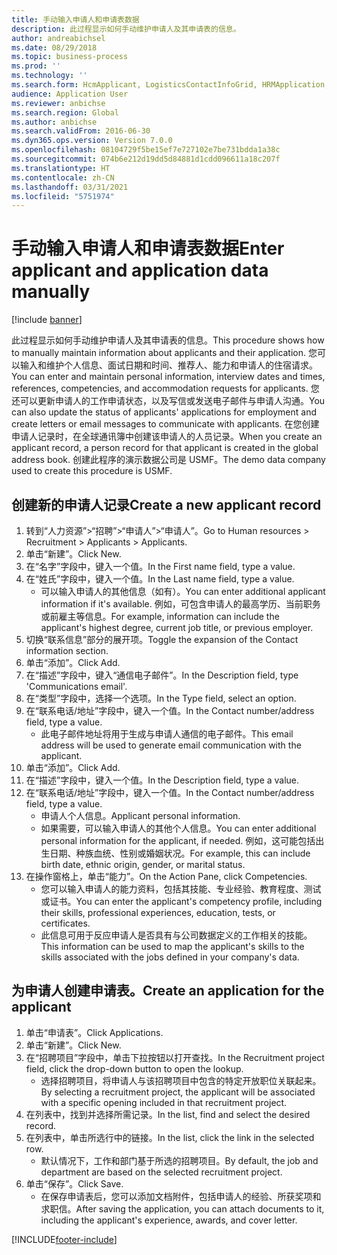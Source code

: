 ```yaml
---
title: 手动输入申请人和申请表数据
description: 此过程显示如何手动维护申请人及其申请表的信息。
author: andreabichsel
ms.date: 08/29/2018
ms.topic: business-process
ms.prod: ''
ms.technology: ''
ms.search.form: HcmApplicant, LogisticsContactInfoGrid, HRMApplication,  DirPartyTable
audience: Application User
ms.reviewer: anbichse
ms.search.region: Global
ms.author: anbichse
ms.search.validFrom: 2016-06-30
ms.dyn365.ops.version: Version 7.0.0
ms.openlocfilehash: 08104729f5be15ef7e727102e7be731bdda1a38c
ms.sourcegitcommit: 074b6e212d19dd5d84881d1cdd096611a18c207f
ms.translationtype: HT
ms.contentlocale: zh-CN
ms.lasthandoff: 03/31/2021
ms.locfileid: "5751974"
---
```

# <a name="enter-applicant-and-application-data-manually"></a><span data-ttu-id="947ae-103">手动输入申请人和申请表数据</span><span class="sxs-lookup"><span data-stu-id="947ae-103">Enter applicant and application data manually</span></span>

[!include [banner](../../includes/banner.md)]

<span data-ttu-id="947ae-104">此过程显示如何手动维护申请人及其申请表的信息。</span><span class="sxs-lookup"><span data-stu-id="947ae-104">This procedure shows how to manually maintain information about applicants and their application.</span></span>   <span data-ttu-id="947ae-105">您可以输入和维护个人信息、面试日期和时间、推荐人、能力和申请人的住宿请求。</span><span class="sxs-lookup"><span data-stu-id="947ae-105">You can enter and maintain personal information, interview dates and times, references, competencies, and accommodation requests for applicants.</span></span> <span data-ttu-id="947ae-106">您还可以更新申请人的工作申请状态，以及写信或发送电子邮件与申请人沟通。</span><span class="sxs-lookup"><span data-stu-id="947ae-106">You can also update the status of applicants' applications for employment and create letters or email messages to communicate with applicants.</span></span> <span data-ttu-id="947ae-107">在您创建申请人记录时，在全球通讯簿中创建该申请人的人员记录。</span><span class="sxs-lookup"><span data-stu-id="947ae-107">When you create an applicant record, a person record for that applicant is created in the global address book.</span></span>       <span data-ttu-id="947ae-108">创建此程序的演示数据公司是 USMF。</span><span class="sxs-lookup"><span data-stu-id="947ae-108">The demo data company used to create this procedure is USMF.</span></span>


## <a name="create-a-new-applicant-record"></a><span data-ttu-id="947ae-109">创建新的申请人记录</span><span class="sxs-lookup"><span data-stu-id="947ae-109">Create a new applicant record</span></span>
1. <span data-ttu-id="947ae-110">转到“人力资源”>“招聘”>“申请人”>“申请人”。</span><span class="sxs-lookup"><span data-stu-id="947ae-110">Go to Human resources > Recruitment > Applicants > Applicants.</span></span>
2. <span data-ttu-id="947ae-111">单击“新建”。</span><span class="sxs-lookup"><span data-stu-id="947ae-111">Click New.</span></span>
3. <span data-ttu-id="947ae-112">在“名字”字段中，键入一个值。</span><span class="sxs-lookup"><span data-stu-id="947ae-112">In the First name field, type a value.</span></span>
4. <span data-ttu-id="947ae-113">在“姓氏”字段中，键入一个值。</span><span class="sxs-lookup"><span data-stu-id="947ae-113">In the Last name field, type a value.</span></span>
    * <span data-ttu-id="947ae-114">可以输入申请人的其他信息（如有）。</span><span class="sxs-lookup"><span data-stu-id="947ae-114">You can enter additional applicant information if it's available.</span></span> <span data-ttu-id="947ae-115">例如，可包含申请人的最高学历、当前职务或前雇主等信息。</span><span class="sxs-lookup"><span data-stu-id="947ae-115">For example, information can include the applicant's highest degree, current job title, or previous employer.</span></span>  
5. <span data-ttu-id="947ae-116">切换“联系信息”部分的展开项。</span><span class="sxs-lookup"><span data-stu-id="947ae-116">Toggle the expansion of the Contact information section.</span></span>
6. <span data-ttu-id="947ae-117">单击“添加”。</span><span class="sxs-lookup"><span data-stu-id="947ae-117">Click Add.</span></span>
7. <span data-ttu-id="947ae-118">在“描述”字段中，键入“通信电子邮件”。</span><span class="sxs-lookup"><span data-stu-id="947ae-118">In the Description field, type 'Communications email'.</span></span>
8. <span data-ttu-id="947ae-119">在“类型”字段中，选择一个选项。</span><span class="sxs-lookup"><span data-stu-id="947ae-119">In the Type field, select an option.</span></span>
9. <span data-ttu-id="947ae-120">在“联系电话/地址”字段中，键入一个值。</span><span class="sxs-lookup"><span data-stu-id="947ae-120">In the Contact number/address field, type a value.</span></span>
    * <span data-ttu-id="947ae-121">此电子邮件地址将用于生成与申请人通信的电子邮件。</span><span class="sxs-lookup"><span data-stu-id="947ae-121">This email address will be used to generate email communication with the applicant.</span></span>  
10. <span data-ttu-id="947ae-122">单击“添加”。</span><span class="sxs-lookup"><span data-stu-id="947ae-122">Click Add.</span></span>
11. <span data-ttu-id="947ae-123">在“描述”字段中，键入一个值。</span><span class="sxs-lookup"><span data-stu-id="947ae-123">In the Description field, type a value.</span></span>
12. <span data-ttu-id="947ae-124">在“联系电话/地址”字段中，键入一个值。</span><span class="sxs-lookup"><span data-stu-id="947ae-124">In the Contact number/address field, type a value.</span></span>
    * <span data-ttu-id="947ae-125">申请人个人信息。</span><span class="sxs-lookup"><span data-stu-id="947ae-125">Applicant personal information.</span></span>  
    * <span data-ttu-id="947ae-126">如果需要，可以输入申请人的其他个人信息。</span><span class="sxs-lookup"><span data-stu-id="947ae-126">You can enter additional personal information for the applicant, if needed.</span></span> <span data-ttu-id="947ae-127">例如，这可能包括出生日期、种族血统、性别或婚姻状况。</span><span class="sxs-lookup"><span data-stu-id="947ae-127">For example, this can include birth date, ethnic origin, gender, or marital status.</span></span>  
13. <span data-ttu-id="947ae-128">在操作窗格上，单击“能力”。</span><span class="sxs-lookup"><span data-stu-id="947ae-128">On the Action Pane, click Competencies.</span></span>
    * <span data-ttu-id="947ae-129">您可以输入申请人的能力资料，包括其技能、专业经验、教育程度、测试或证书。</span><span class="sxs-lookup"><span data-stu-id="947ae-129">You can enter the applicant's competency profile, including their skills, professional experiences, education, tests, or certificates.</span></span>  
    * <span data-ttu-id="947ae-130">此信息可用于反应申请人是否具有与公司数据定义的工作相关的技能。</span><span class="sxs-lookup"><span data-stu-id="947ae-130">This information can be used to map the applicant's skills to the skills associated with the jobs defined in your company's data.</span></span>   

## <a name="create-an-application-for-the-applicant"></a><span data-ttu-id="947ae-131">为申请人创建申请表。</span><span class="sxs-lookup"><span data-stu-id="947ae-131">Create an application for the applicant</span></span>
1. <span data-ttu-id="947ae-132">单击“申请表”。</span><span class="sxs-lookup"><span data-stu-id="947ae-132">Click Applications.</span></span>
2. <span data-ttu-id="947ae-133">单击“新建”。</span><span class="sxs-lookup"><span data-stu-id="947ae-133">Click New.</span></span>
3. <span data-ttu-id="947ae-134">在“招聘项目”字段中，单击下拉按钮以打开查找。</span><span class="sxs-lookup"><span data-stu-id="947ae-134">In the Recruitment project field, click the drop-down button to open the lookup.</span></span>
    * <span data-ttu-id="947ae-135">选择招聘项目，将申请人与该招聘项目中包含的特定开放职位关联起来。</span><span class="sxs-lookup"><span data-stu-id="947ae-135">By selecting a recruitment project, the applicant will be associated with a specific opening included in that recruitment project.</span></span>  
4. <span data-ttu-id="947ae-136">在列表中，找到并选择所需记录。</span><span class="sxs-lookup"><span data-stu-id="947ae-136">In the list, find and select the desired record.</span></span>
5. <span data-ttu-id="947ae-137">在列表中，单击所选行中的链接。</span><span class="sxs-lookup"><span data-stu-id="947ae-137">In the list, click the link in the selected row.</span></span>
    * <span data-ttu-id="947ae-138">默认情况下，工作和部门基于所选的招聘项目。</span><span class="sxs-lookup"><span data-stu-id="947ae-138">By default, the job and department are based on the selected recruitment project.</span></span>  
6. <span data-ttu-id="947ae-139">单击“保存”。</span><span class="sxs-lookup"><span data-stu-id="947ae-139">Click Save.</span></span>
    * <span data-ttu-id="947ae-140">在保存申请表后，您可以添加文档附件，包括申请人的经验、所获奖项和求职信。</span><span class="sxs-lookup"><span data-stu-id="947ae-140">After saving the application, you can attach documents to it, including the applicant's experience, awards, and cover letter.</span></span>  



[!INCLUDE[footer-include](../../../../includes/footer-banner.md)]